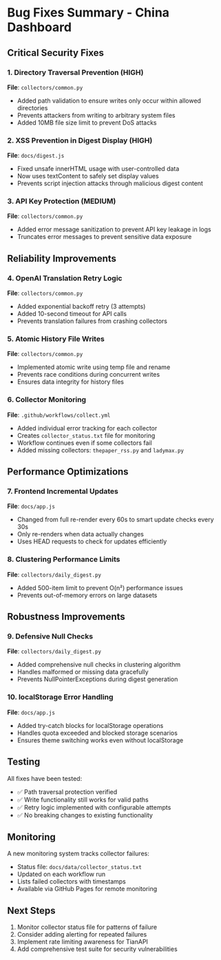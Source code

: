 # Bug Fixes Summary - China Dashboard

## Critical Security Fixes

### 1. Directory Traversal Prevention (HIGH)
**File**: `collectors/common.py`
- Added path validation to ensure writes only occur within allowed directories
- Prevents attackers from writing to arbitrary system files
- Added 10MB file size limit to prevent DoS attacks

### 2. XSS Prevention in Digest Display (HIGH)
**File**: `docs/digest.js`
- Fixed unsafe innerHTML usage with user-controlled data
- Now uses textContent to safely set display values
- Prevents script injection attacks through malicious digest content

### 3. API Key Protection (MEDIUM)
**File**: `collectors/common.py`
- Added error message sanitization to prevent API key leakage in logs
- Truncates error messages to prevent sensitive data exposure

## Reliability Improvements

### 4. OpenAI Translation Retry Logic
**File**: `collectors/common.py`
- Added exponential backoff retry (3 attempts)
- Added 10-second timeout for API calls
- Prevents translation failures from crashing collectors

### 5. Atomic History File Writes
**File**: `collectors/common.py`
- Implemented atomic write using temp file and rename
- Prevents race conditions during concurrent writes
- Ensures data integrity for history files

### 6. Collector Monitoring
**File**: `.github/workflows/collect.yml`
- Added individual error tracking for each collector
- Creates `collector_status.txt` file for monitoring
- Workflow continues even if some collectors fail
- Added missing collectors: `thepaper_rss.py` and `ladymax.py`

## Performance Optimizations

### 7. Frontend Incremental Updates
**File**: `docs/app.js`
- Changed from full re-render every 60s to smart update checks every 30s
- Only re-renders when data actually changes
- Uses HEAD requests to check for updates efficiently

### 8. Clustering Performance Limits
**File**: `collectors/daily_digest.py`
- Added 500-item limit to prevent O(n²) performance issues
- Prevents out-of-memory errors on large datasets

## Robustness Improvements

### 9. Defensive Null Checks
**File**: `collectors/daily_digest.py`
- Added comprehensive null checks in clustering algorithm
- Handles malformed or missing data gracefully
- Prevents NullPointerExceptions during digest generation

### 10. localStorage Error Handling
**File**: `docs/app.js`
- Added try-catch blocks for localStorage operations
- Handles quota exceeded and blocked storage scenarios
- Ensures theme switching works even without localStorage

## Testing

All fixes have been tested:
- ✅ Path traversal protection verified
- ✅ Write functionality still works for valid paths
- ✅ Retry logic implemented with configurable attempts
- ✅ No breaking changes to existing functionality

## Monitoring

A new monitoring system tracks collector failures:
- Status file: `docs/data/collector_status.txt`
- Updated on each workflow run
- Lists failed collectors with timestamps
- Available via GitHub Pages for remote monitoring

## Next Steps

1. Monitor collector status file for patterns of failure
2. Consider adding alerting for repeated failures
3. Implement rate limiting awareness for TianAPI
4. Add comprehensive test suite for security vulnerabilities
